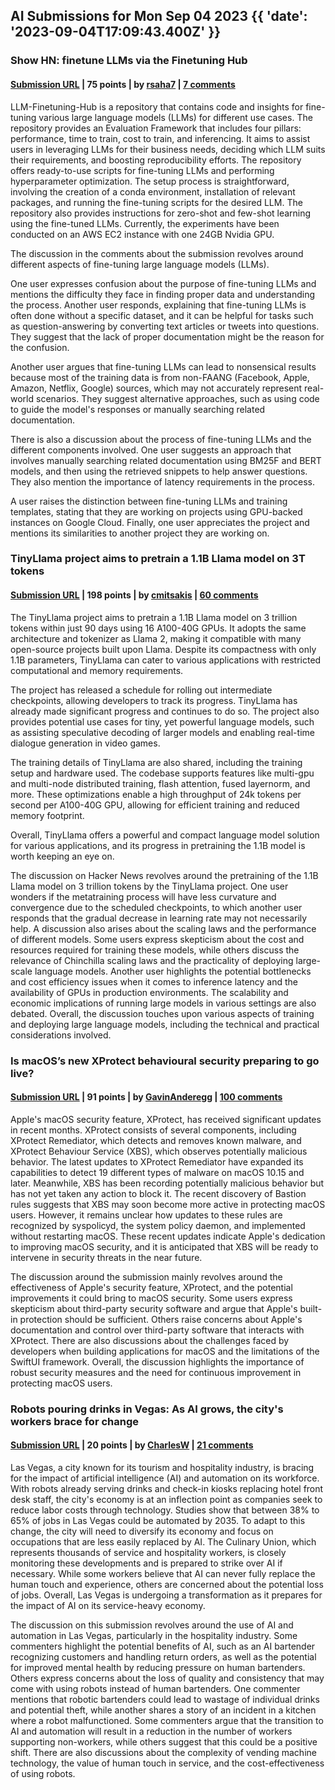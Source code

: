 ## AI Submissions for Mon Sep 04 2023 {{ 'date': '2023-09-04T17:09:43.400Z' }}

### Show HN: finetune LLMs via the Finetuning Hub

#### [Submission URL](https://github.com/georgian-io/LLM-Finetuning-Hub) | 75 points | by [rsaha7](https://news.ycombinator.com/user?id=rsaha7) | [7 comments](https://news.ycombinator.com/item?id=37381296)

LLM-Finetuning-Hub is a repository that contains code and insights for fine-tuning various large language models (LLMs) for different use cases. The repository provides an Evaluation Framework that includes four pillars: performance, time to train, cost to train, and inferencing. It aims to assist users in leveraging LLMs for their business needs, deciding which LLM suits their requirements, and boosting reproducibility efforts. The repository offers ready-to-use scripts for fine-tuning LLMs and performing hyperparameter optimization. The setup process is straightforward, involving the creation of a conda environment, installation of relevant packages, and running the fine-tuning scripts for the desired LLM. The repository also provides instructions for zero-shot and few-shot learning using the fine-tuned LLMs. Currently, the experiments have been conducted on an AWS EC2 instance with one 24GB Nvidia GPU.

The discussion in the comments about the submission revolves around different aspects of fine-tuning large language models (LLMs). 

One user expresses confusion about the purpose of fine-tuning LLMs and mentions the difficulty they face in finding proper data and understanding the process. Another user responds, explaining that fine-tuning LLMs is often done without a specific dataset, and it can be helpful for tasks such as question-answering by converting text articles or tweets into questions. They suggest that the lack of proper documentation might be the reason for the confusion.

Another user argues that fine-tuning LLMs can lead to nonsensical results because most of the training data is from non-FAANG (Facebook, Apple, Amazon, Netflix, Google) sources, which may not accurately represent real-world scenarios. They suggest alternative approaches, such as using code to guide the model's responses or manually searching related documentation.

There is also a discussion about the process of fine-tuning LLMs and the different components involved. One user suggests an approach that involves manually searching related documentation using BM25F and BERT models, and then using the retrieved snippets to help answer questions. They also mention the importance of latency requirements in the process.

A user raises the distinction between fine-tuning LLMs and training templates, stating that they are working on projects using GPU-backed instances on Google Cloud. Finally, one user appreciates the project and mentions its similarities to another project they are working on.

### TinyLlama project aims to pretrain a 1.1B Llama model on 3T tokens

#### [Submission URL](https://github.com/jzhang38/TinyLlama) | 198 points | by [cmitsakis](https://news.ycombinator.com/user?id=cmitsakis) | [60 comments](https://news.ycombinator.com/item?id=37379984)

The TinyLlama project aims to pretrain a 1.1B Llama model on 3 trillion tokens within just 90 days using 16 A100-40G GPUs. It adopts the same architecture and tokenizer as Llama 2, making it compatible with many open-source projects built upon Llama. Despite its compactness with only 1.1B parameters, TinyLlama can cater to various applications with restricted computational and memory requirements.

The project has released a schedule for rolling out intermediate checkpoints, allowing developers to track its progress. TinyLlama has already made significant progress and continues to do so. The project also provides potential use cases for tiny, yet powerful language models, such as assisting speculative decoding of larger models and enabling real-time dialogue generation in video games.

The training details of TinyLlama are also shared, including the training setup and hardware used. The codebase supports features like multi-gpu and multi-node distributed training, flash attention, fused layernorm, and more. These optimizations enable a high throughput of 24k tokens per second per A100-40G GPU, allowing for efficient training and reduced memory footprint.

Overall, TinyLlama offers a powerful and compact language model solution for various applications, and its progress in pretraining the 1.1B model is worth keeping an eye on.

The discussion on Hacker News revolves around the pretraining of the 1.1B Llama model on 3 trillion tokens by the TinyLlama project. One user wonders if the metatraining process will have less curvature and convergence due to the scheduled checkpoints, to which another user responds that the gradual decrease in learning rate may not necessarily help. A discussion also arises about the scaling laws and the performance of different models. Some users express skepticism about the cost and resources required for training these models, while others discuss the relevance of Chinchilla scaling laws and the practicality of deploying large-scale language models. Another user highlights the potential bottlenecks and cost efficiency issues when it comes to inference latency and the availability of GPUs in production environments. The scalability and economic implications of running large models in various settings are also debated. Overall, the discussion touches upon various aspects of training and deploying large language models, including the technical and practical considerations involved.

### Is macOS’s new XProtect behavioural security preparing to go live?

#### [Submission URL](https://eclecticlight.co/2023/09/04/is-macoss-new-xprotect-behavioural-security-preparing-to-go-live/) | 91 points | by [GavinAnderegg](https://news.ycombinator.com/user?id=GavinAnderegg) | [100 comments](https://news.ycombinator.com/item?id=37380104)

Apple's macOS security feature, XProtect, has received significant updates in recent months. XProtect consists of several components, including XProtect Remediator, which detects and removes known malware, and XProtect Behaviour Service (XBS), which observes potentially malicious behavior. The latest updates to XProtect Remediator have expanded its capabilities to detect 19 different types of malware on macOS 10.15 and later. Meanwhile, XBS has been recording potentially malicious behavior but has not yet taken any action to block it. The recent discovery of Bastion rules suggests that XBS may soon become more active in protecting macOS users. However, it remains unclear how updates to these rules are recognized by syspolicyd, the system policy daemon, and implemented without restarting macOS. These recent updates indicate Apple's dedication to improving macOS security, and it is anticipated that XBS will be ready to intervene in security threats in the near future.

The discussion around the submission mainly revolves around the effectiveness of Apple's security feature, XProtect, and the potential improvements it could bring to macOS security. Some users express skepticism about third-party security software and argue that Apple's built-in protection should be sufficient. Others raise concerns about Apple's documentation and control over third-party software that interacts with XProtect. There are also discussions about the challenges faced by developers when building applications for macOS and the limitations of the SwiftUI framework. Overall, the discussion highlights the importance of robust security measures and the need for continuous improvement in protecting macOS users.

### Robots pouring drinks in Vegas: As AI grows, the city's workers brace for change

#### [Submission URL](https://www.npr.org/2023/09/04/1197138244/vegas-ai-workers-brace-for-change) | 20 points | by [CharlesW](https://news.ycombinator.com/user?id=CharlesW) | [21 comments](https://news.ycombinator.com/item?id=37386280)

Las Vegas, a city known for its tourism and hospitality industry, is bracing for the impact of artificial intelligence (AI) and automation on its workforce. With robots already serving drinks and check-in kiosks replacing hotel front desk staff, the city's economy is at an inflection point as companies seek to reduce labor costs through technology. Studies show that between 38% to 65% of jobs in Las Vegas could be automated by 2035. To adapt to this change, the city will need to diversify its economy and focus on occupations that are less easily replaced by AI. The Culinary Union, which represents thousands of service and hospitality workers, is closely monitoring these developments and is prepared to strike over AI if necessary. While some workers believe that AI can never fully replace the human touch and experience, others are concerned about the potential loss of jobs. Overall, Las Vegas is undergoing a transformation as it prepares for the impact of AI on its service-heavy economy.

The discussion on this submission revolves around the use of AI and automation in Las Vegas, particularly in the hospitality industry. Some commenters highlight the potential benefits of AI, such as an AI bartender recognizing customers and handling return orders, as well as the potential for improved mental health by reducing pressure on human bartenders. Others express concerns about the loss of quality and consistency that may come with using robots instead of human bartenders. One commenter mentions that robotic bartenders could lead to wastage of individual drinks and potential theft, while another shares a story of an incident in a kitchen where a robot malfunctioned. Some commenters argue that the transition to AI and automation will result in a reduction in the number of workers supporting non-workers, while others suggest that this could be a positive shift. There are also discussions about the complexity of vending machine technology, the value of human touch in service, and the cost-effectiveness of using robots.

